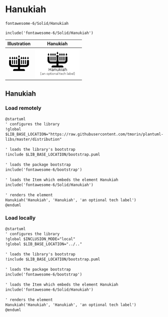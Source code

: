 # Hanukiah


```text
fontawesome-6/Solid/Hanukiah
```

```text
include('fontawesome-6/Solid/Hanukiah')
```



| Illustration | Hanukiah |
| :---: | :---: |
| ![illustration for Illustration](../../fontawesome-6/Solid/Hanukiah.png) | ![illustration for Hanukiah](../../fontawesome-6/Solid/Hanukiah.Local.png) |




## Hanukiah

### Load remotely
```plantuml
@startuml
' configures the library
!global $LIB_BASE_LOCATION="https://raw.githubusercontent.com/tmorin/plantuml-libs/master/distribution"

' loads the library's bootstrap
!include $LIB_BASE_LOCATION/bootstrap.puml

' loads the package bootstrap
include('fontawesome-6/bootstrap')

' loads the Item which embeds the element Hanukiah
include('fontawesome-6/Solid/Hanukiah')

' renders the element
Hanukiah('Hanukiah', 'Hanukiah', 'an optional tech label')
@enduml
```

### Load locally
```plantuml
@startuml
' configures the library
!global $INCLUSION_MODE="local"
!global $LIB_BASE_LOCATION="../.."

' loads the library's bootstrap
!include $LIB_BASE_LOCATION/bootstrap.puml

' loads the package bootstrap
include('fontawesome-6/bootstrap')

' loads the Item which embeds the element Hanukiah
include('fontawesome-6/Solid/Hanukiah')

' renders the element
Hanukiah('Hanukiah', 'Hanukiah', 'an optional tech label')
@enduml
```

